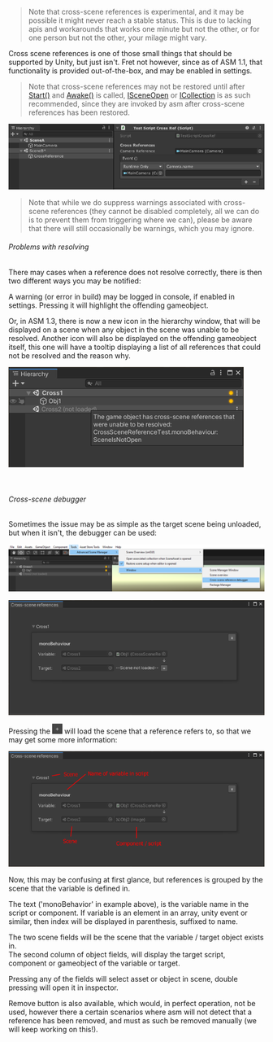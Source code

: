 > Note that cross-scene references is experimental, and it may be possible it might never reach a stable status. This is due to lacking apis and workarounds that works one minute but not the other, or for one person but not the other, your milage might vary. 

Cross scene references is one of those small things that should be supported by Unity, but just isn't. Fret not however, since as of ASM 1.1, that functionality is provided out-of-the-box, and may be enabled in settings.

> Note that cross-scene references may not be restored until after [Start()](https://docs.unity3d.com/ScriptReference/MonoBehaviour.Start.html) and [Awake()](https://docs.unity3d.com/ScriptReference/MonoBehaviour.Awake.html) is called, [ISceneOpen](Callbacks.md) or [ICollection](Callbacks.md) is as such recommended, since they are invoked by asm after cross-scene references has been restored.

![](image/cross-scene-reference.png)

> Note that while we do suppress warnings associated with cross-scene references (they cannot be disabled completely, all we can do is to prevent them from triggering where we can), please be aware that there will still occasionally be warnings, which you may ignore.

###### Problems with resolving
There may cases when a reference does not resolve correctly, there is then two different ways you may be notified:

A warning (or error in build) may be logged in console, if enabled in settings. Pressing it will highlight the offending gameobject.

Or, in ASM 1.3, there is now a new icon in the hierarchy window, that will be displayed on a scene when any object in the scene was unable to be resolved. Another icon will also be displayed on the offending gameobject itself, this one will have a tooltip displaying a list of all references that could not be resolved and the reason why.

![](image/cross-scene-indicator.png)

</br>

###### Cross-scene debugger
 Sometimes the issue may be as simple as the target scene being unloaded, but when it isn't, the debugger can be used:

 ![](image/cross-scene-debugger-menu.png)

![](image/cross-scene-reference-debugger.png)

Pressing the ![](image/+.png) will load the scene that a reference refers to, so that we may get some more information:

![](image/cross-scene-reference-debugger2.png)

Now, this may be confusing at first glance, but references is grouped by the scene that the variable is defined in.

The text ('monoBehavior' in example above), is the variable name in the script or component. If variable is an element in an array, unity event or similar, then index will be displayed in parenthesis, suffixed to name.

The two scene fields will be the scene that the variable / target object exists in.\
The second column of object fields, will display the target script, component or gameobject of the variable or target.

Pressing any of the fields will select asset or object in scene, double pressing will open it in inspector.

Remove button is also available, which would, in perfect operation, not be used, however there a certain scenarios where asm will not detect that a reference has been removed, and must as such be removed manually (we will keep working on this!).
